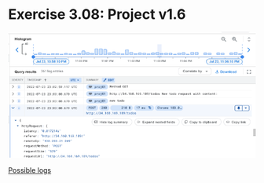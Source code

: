 # Exercise 3.08: Project v1.6

![screenshot](Screen%20Shot%202022-07-25%20at%2018.28.10.png)

[Possible logs](e310.txt)